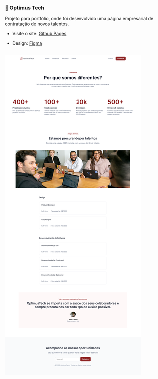 ### 🚀 Optimus Tech
Projeto para portfólio, onde foi desenvolvido uma página empresarial de contratação de novos talentos.

- Visite o site: [Github Pages](https://filipirafael.github.io/optimusTech/)

- Design: [Figma](https://www.figma.com/file/mm3MLozvUDGhDRTxSLlGL5/7daysOfCode-HTML-CSS?node-id=0%3A1)
##

<img src="./assets/images/screenshot.png" />
